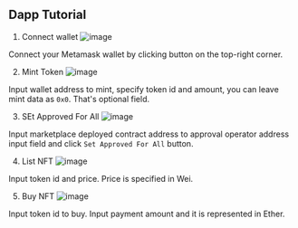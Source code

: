 ## Dapp Tutorial

1. Connect wallet
![image](https://user-images.githubusercontent.com/121101224/228953670-85e80938-4b71-4b09-8969-4c20b4a20231.png)

Connect your Metamask wallet by clicking button on the top-right corner.

2. Mint Token
![image](https://user-images.githubusercontent.com/121101224/228953792-819186b9-76dd-4957-a010-e582a0ec7642.png)

Input wallet address to mint, specify token id and amount, you can leave mint data as `0x0`. That's optional field.

3. SEt Approved For All
![image](https://user-images.githubusercontent.com/121101224/228954185-ffa99726-8f6c-442a-94fe-e2f44da01864.png)

Input marketplace deployed contract address to approval operator address input field and click `Set Approved For All` button.

4. List NFT
![image](https://user-images.githubusercontent.com/121101224/228954571-c0506791-34c0-4adb-bcde-78f45e6ae9cd.png)

Input token id and price. Price is specified in Wei.

5. Buy NFT
![image](https://user-images.githubusercontent.com/121101224/228954777-362aa59d-f672-4a15-bc25-e6689c031dd3.png)

Input token id to buy. Input payment amount and it is represented in Ether.
